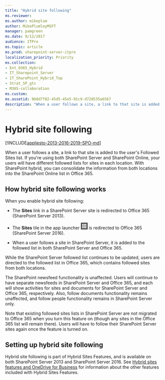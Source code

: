 ```yaml
---
title: "Hybrid site following"
ms.reviewer: 
ms.author: mikeplum
author: MikePlumleyMSFT
manager: pamgreen
ms.date: 9/12/2017
audience: ITPro
ms.topic: article
ms.prod: sharepoint-server-itpro
localization_priority: Priority
ms.collection:
- Ent_O365_Hybrid
- IT_Sharepoint_Server
- IT_SharePoint_Hybrid_Top
- Strat_SP_gtc
- M365-collaboration
ms.custom: 
ms.assetid: 9b8d7f82-45d5-45e5-91c9-d728535a6567
description: "When a user follows a site, a link to that site is added to the user's Followed Sites list. If you're using both SharePoint Server and SharePoint Online, your users will have different followed lists for sites in each location. With SharePoint hybrid, you can consolidate the information from both locations into the SharePoint Online list in Office 365."
---
```


# Hybrid site following

[!INCLUDE[appliesto-2013-2016-2019-SPO-md](../includes/appliesto-2013-2016-2019-SPO-md.md)]

When a user follows a site, a link to that site is added to the user's Followed Sites list. If you're using both SharePoint Server and SharePoint Online, your users will have different followed lists for sites in each location. With SharePoint hybrid, you can consolidate the information from both locations into the SharePoint Online list in Office 365.
  
## How hybrid site following works

When you enable hybrid site following:
  
- The **Sites** link in a SharePoint Server site is redirected to Office 365 (SharePoint Server 2013). 
    
- The **Sites** tile in the app launcher ![Office 365 app launcher icon](../media/0aaa6945-f9a4-4b13-bf5f-d5c5dbe978fb.png) is redirected to Office 365 (SharePoint Server 2016). 
    
- When a user follows a site in SharePoint Server, it is added to the followed list in both SharePoint Server and Office 365.
    
While the SharePoint Server followed list continues to be updated, users are directed to the followed list in Office 365, which contains followed sites from both locations.
  
The SharePoint newsfeed functionality is unaffected. Users will continue to have separate newsfeeds in SharePoint Server and Office 365, and each will show activities for sites and documents for SharePoint Server and Office 365, respectively. Also, follow documents functionality remains unaffected, and follow people functionality remains in SharePoint Server only.
  
Note that existing followed sites lists in SharePoint Server are not migrated to Office 365 when you turn this feature on (though any sites in the Office 365 list will remain there). Users will have to follow their SharePoint Server sites again once the feature is turned on.
  
## Setting up hybrid site following

Hybrid site following is part of Hybrid Sites Features, and is available on both SharePoint Server 2013 and SharePoint Server 2016. See [Hybrid sites features and OneDrive for Business](sharepoint-hybrid-sites-and-search.md#SitesFeatures) for information about the other features included with Hybrid Sites Features. 
  

